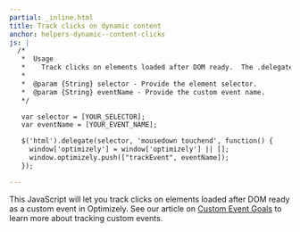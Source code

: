 ```yaml
---
partial: _inline.html
title: Track clicks on dynamic content
anchor: helpers-dynamic--content-clicks
js: |
  /*
   *  Usage
   *    Track clicks on elements loaded after DOM ready.  The .delegate() method allows you to select all current and future elements that match the selector passed in as the first argument.
   *
   *  @param {String} selector - Provide the element selector.
   *  @param {String} eventName - Provide the custom event name.
   */

   var selector = [YOUR_SELECTOR];
   var eventName = [YOUR_EVENT_NAME];

   $('html').delegate(selector, 'mousedown touchend', function() {
     window['optimizely'] = window['optimizely'] || [];
     window.optimizely.push(["trackEvent", eventName]);
   });

---
```


This JavaScript will let you track clicks on elements loaded after DOM ready as a custom event in Optimizely.  See our article on [Custom Event Goals](https://help.optimizely.com/hc/en-us/articles/200039925) to learn more about tracking custom events.
